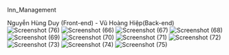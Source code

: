 Inn_Management

Nguyễn Hùng Duy (Front-end) - Vũ Hoàng Hiệp(Back-end)
![Screenshot (76)](https://user-images.githubusercontent.com/56124429/129132481-75bddb05-4809-414e-9e97-bb07999f2b36.png)
![Screenshot (66)](https://user-images.githubusercontent.com/56124429/129132568-25b3739e-18e6-4e81-bb2e-1ff868ef566b.png)
![Screenshot (67)](https://user-images.githubusercontent.com/56124429/129132574-7bfba330-4cfb-420b-93bf-d9ce3f06b179.png)
![Screenshot (68)](https://user-images.githubusercontent.com/56124429/129132621-03c9ada7-ef8f-4bdc-a3fc-861c9312f7f3.png)
![Screenshot (69)](https://user-images.githubusercontent.com/56124429/129132624-00da58be-2730-4729-88b0-719203a2393f.png)
![Screenshot (70)](https://user-images.githubusercontent.com/56124429/129132626-34e94295-3477-4009-bb62-eca96524fdb0.png)
![Screenshot (71)](https://user-images.githubusercontent.com/56124429/129132612-9a61a954-14c4-49d8-8d88-34cc8f4e218a.png)
![Screenshot (72)](https://user-images.githubusercontent.com/56124429/129132613-b44cfe79-c65e-4817-a1cb-2d289a08fffb.png)
![Screenshot (73)](https://user-images.githubusercontent.com/56124429/129132614-d2ae372e-6012-427b-9d0f-cf57ac49ef8f.png)
![Screenshot (74)](https://user-images.githubusercontent.com/56124429/129132616-932585d7-0317-4933-96ee-881099b19639.png)
![Screenshot (75)](https://user-images.githubusercontent.com/56124429/129132618-112df557-1730-442d-a51a-a7de568e1859.png)
